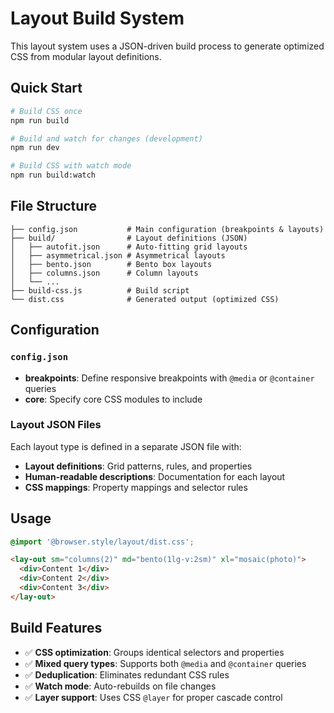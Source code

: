 # Layout Build System

This layout system uses a JSON-driven build process to generate optimized CSS from modular layout definitions.

## Quick Start

```bash
# Build CSS once
npm run build

# Build and watch for changes (development)
npm run dev

# Build CSS with watch mode
npm run build:watch
```

## File Structure

```
├── config.json           # Main configuration (breakpoints & layouts)
├── build/                # Layout definitions (JSON)
│   ├── autofit.json      # Auto-fitting grid layouts
│   ├── asymmetrical.json # Asymmetrical layouts
│   ├── bento.json        # Bento box layouts
│   ├── columns.json      # Column layouts
│   └── ...
├── build-css.js          # Build script
└── dist.css              # Generated output (optimized CSS)
```

## Configuration

### `config.json`
- **breakpoints**: Define responsive breakpoints with `@media` or `@container` queries
- **core**: Specify core CSS modules to include

### Layout JSON Files
Each layout type is defined in a separate JSON file with:
- **Layout definitions**: Grid patterns, rules, and properties
- **Human-readable descriptions**: Documentation for each layout
- **CSS mappings**: Property mappings and selector rules

## Usage

```css
@import '@browser.style/layout/dist.css';
```

```html
<lay-out sm="columns(2)" md="bento(1lg-v:2sm)" xl="mosaic(photo)">
  <div>Content 1</div>
  <div>Content 2</div>
  <div>Content 3</div>
</lay-out>
```

## Build Features

- ✅ **CSS optimization**: Groups identical selectors and properties
- ✅ **Mixed query types**: Supports both `@media` and `@container` queries
- ✅ **Deduplication**: Eliminates redundant CSS rules
- ✅ **Watch mode**: Auto-rebuilds on file changes
- ✅ **Layer support**: Uses CSS `@layer` for proper cascade control
